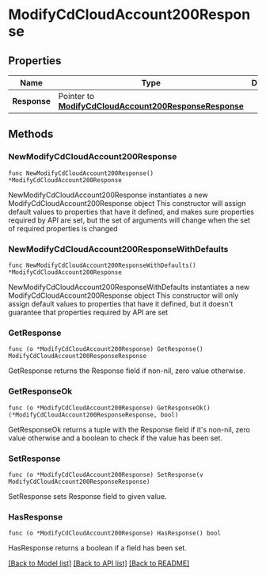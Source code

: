 # ModifyCdCloudAccount200Response

## Properties

Name | Type | Description | Notes
------------ | ------------- | ------------- | -------------
**Response** | Pointer to [**ModifyCdCloudAccount200ResponseResponse**](ModifyCdCloudAccount200ResponseResponse.md) |  | [optional] 

## Methods

### NewModifyCdCloudAccount200Response

`func NewModifyCdCloudAccount200Response() *ModifyCdCloudAccount200Response`

NewModifyCdCloudAccount200Response instantiates a new ModifyCdCloudAccount200Response object
This constructor will assign default values to properties that have it defined,
and makes sure properties required by API are set, but the set of arguments
will change when the set of required properties is changed

### NewModifyCdCloudAccount200ResponseWithDefaults

`func NewModifyCdCloudAccount200ResponseWithDefaults() *ModifyCdCloudAccount200Response`

NewModifyCdCloudAccount200ResponseWithDefaults instantiates a new ModifyCdCloudAccount200Response object
This constructor will only assign default values to properties that have it defined,
but it doesn't guarantee that properties required by API are set

### GetResponse

`func (o *ModifyCdCloudAccount200Response) GetResponse() ModifyCdCloudAccount200ResponseResponse`

GetResponse returns the Response field if non-nil, zero value otherwise.

### GetResponseOk

`func (o *ModifyCdCloudAccount200Response) GetResponseOk() (*ModifyCdCloudAccount200ResponseResponse, bool)`

GetResponseOk returns a tuple with the Response field if it's non-nil, zero value otherwise
and a boolean to check if the value has been set.

### SetResponse

`func (o *ModifyCdCloudAccount200Response) SetResponse(v ModifyCdCloudAccount200ResponseResponse)`

SetResponse sets Response field to given value.

### HasResponse

`func (o *ModifyCdCloudAccount200Response) HasResponse() bool`

HasResponse returns a boolean if a field has been set.


[[Back to Model list]](../README.md#documentation-for-models) [[Back to API list]](../README.md#documentation-for-api-endpoints) [[Back to README]](../README.md)


